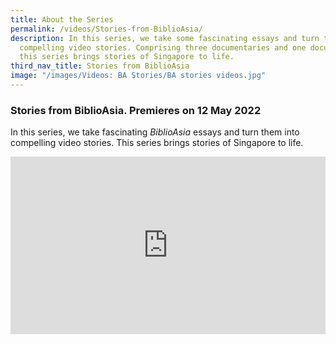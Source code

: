 ```yaml
---
title: About the Series
permalink: /videos/Stories-from-BiblioAsia/
description: In this series, we take some fascinating essays and turn them into
  compelling video stories. Comprising three documentaries and one docu-drama,
  this series brings stories of Singapore to life.
third_nav_title: Stories from BiblioAsia
image: "/images/Videos: BA Stories/BA stories videos.jpg"
---
```

### Stories from BiblioAsia. Premieres on 12 May 2022

In this series, we take fascinating *BiblioAsia* essays and turn them into compelling video stories. This series brings stories of Singapore to life.

<style>.embed-container {position: relative; padding-bottom: 56.25%; height: 0; overflow: hidden; max-width: 100%; } .embed-container iframe, .embed-container object, .embed-container embed { position: absolute; top: 0; left: 0; width: 100%; height: 100%; }</style><div class='embed-container'><iframe src='https://www.youtube.com/embed/lTHsaXUW9t0' frameborder='0' allowfullscreen></iframe></div>